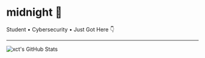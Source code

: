 # midnight 🥞

Student • Cybersecurity • Just Got Here 👇

---

<p align="center">

<a href="https://github.com/xct/xct">
  <img align="left" src="https://github-readme-stats.vercel.app/api?username=midnightpancakes&show_icons=true&theme=aura_dark&include_all_commits=true&hide=contribs&count_private=true&line_height=32" alt="xct's GitHub Stats" />
</a>



</p>
